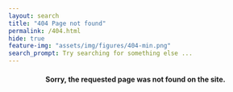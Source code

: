 ```yaml
---
layout: search
title: "404 Page not found"
permalink: /404.html
hide: true
feature-img: "assets/img/figures/404-min.png"
search_prompt: Try searching for something else ...
---
```


<h4 align=center>Sorry, the requested page was not found on the site.</h4>

